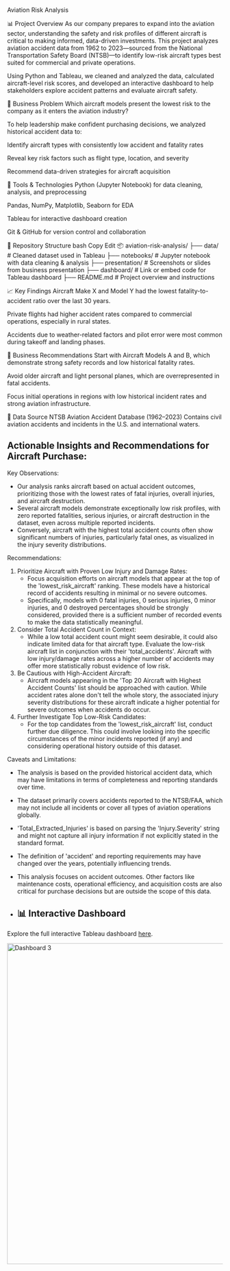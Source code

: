 Aviation Risk Analysis

📊 Project Overview
As our company prepares to expand into the aviation sector, understanding the safety and risk profiles of different aircraft is critical to making informed, data-driven investments. This project analyzes aviation accident data from 1962 to 2023—sourced from the National Transportation Safety Board (NTSB)—to identify low-risk aircraft types best suited for commercial and private operations.

Using Python and Tableau, we cleaned and analyzed the data, calculated aircraft-level risk scores, and developed an interactive dashboard to help stakeholders explore accident patterns and evaluate aircraft safety.

🚀 Business Problem
Which aircraft models present the lowest risk to the company as it enters the aviation industry?

To help leadership make confident purchasing decisions, we analyzed historical accident data to:

Identify aircraft types with consistently low accident and fatality rates

Reveal key risk factors such as flight type, location, and severity

Recommend data-driven strategies for aircraft acquisition

🧰 Tools & Technologies
Python (Jupyter Notebook) for data cleaning, analysis, and preprocessing

Pandas, NumPy, Matplotlib, Seaborn for EDA

Tableau for interactive dashboard creation

Git & GitHub for version control and collaboration

📁 Repository Structure
bash
Copy
Edit
📦 aviation-risk-analysis/
├── data/                 # Cleaned dataset used in Tableau
├── notebooks/            # Jupyter notebook with data cleaning & analysis
├── presentation/         # Screenshots or slides from business presentation
├── dashboard/            # Link or embed code for Tableau dashboard
├── README.md             # Project overview and instructions

📈 Key Findings
Aircraft Make X and Model Y had the lowest fatality-to-accident ratio over the last 30 years.

Private flights had higher accident rates compared to commercial operations, especially in rural states.

Accidents due to weather-related factors and pilot error were most common during takeoff and landing phases.

📌 Business Recommendations
Start with Aircraft Models A and B, which demonstrate strong safety records and low historical fatality rates.

Avoid older aircraft and light personal planes, which are overrepresented in fatal accidents.

Focus initial operations in regions with low historical incident rates and strong aviation infrastructure.


📜 Data Source
NTSB Aviation Accident Database (1962–2023)
Contains civil aviation accidents and incidents in the U.S. and international waters.

Actionable Insights and Recommendations for Aircraft Purchase:
------------------------------------------------------------

Key Observations:
- Our analysis ranks aircraft based on actual accident outcomes, prioritizing those with the lowest rates of fatal injuries, overall injuries, and aircraft destruction.
- Several aircraft models demonstrate exceptionally low risk profiles, with zero reported fatalities, serious injuries, or aircraft destruction in the dataset, even across multiple reported incidents.
- Conversely, aircraft with the highest total accident counts often show significant numbers of injuries, particularly fatal ones, as visualized in the injury severity distributions.

Recommendations:
1. Prioritize Aircraft with Proven Low Injury and Damage Rates:
   - Focus acquisition efforts on aircraft models that appear at the top of the 'lowest_risk_aircraft' ranking. These models have a historical record of accidents resulting in minimal or no severe outcomes.
   - Specifically, models with 0 fatal injuries, 0 serious injuries, 0 minor injuries, and 0 destroyed percentages should be strongly considered, provided there is a sufficient number of recorded events to make the data statistically meaningful.
2. Consider Total Accident Count in Context:
   - While a low total accident count might seem desirable, it could also indicate limited data for that aircraft type. Evaluate the low-risk aircraft list in conjunction with their 'total_accidents'. Aircraft with low injury/damage rates across a higher number of accidents may offer more statistically robust evidence of low risk.
3. Be Cautious with High-Accident Aircraft:
   - Aircraft models appearing in the 'Top 20 Aircraft with Highest Accident Counts' list should be approached with caution. While accident rates alone don't tell the whole story, the associated injury severity distributions for these aircraft indicate a higher potential for severe outcomes when accidents do occur.
4. Further Investigate Top Low-Risk Candidates:
   - For the top candidates from the 'lowest_risk_aircraft' list, conduct further due diligence. This could involve looking into the specific circumstances of the minor incidents reported (if any) and considering operational history outside of this dataset.

Caveats and Limitations:
- The analysis is based on the provided historical accident data, which may have limitations in terms of completeness and reporting standards over time.
- The dataset primarily covers accidents reported to the NTSB/FAA, which may not include all incidents or cover all types of aviation operations globally.
- 'Total_Extracted_Injuries' is based on parsing the 'Injury.Severity' string and might not capture all injury information if not explicitly stated in the standard format.
- The definition of 'accident' and reporting requirements may have changed over the years, potentially influencing trends.
- This analysis focuses on accident outcomes. Other factors like maintenance costs, operational efficiency, and acquisition costs are also critical for purchase decisions but are outside the scope of this data.

- ## 📊 Interactive Dashboard

Explore the full interactive Tableau dashboard [here](https://public.tableau.com/views/Book1_17537249048940/Dashboard3?:language=en-GB&publish=yes&:sid=&:redirect=auth&:display_count=n&:origin=viz_share_link).

<img width="1438" height="749" alt="Dashboard 3" src="https://github.com/user-attachments/assets/5f742f83-09a9-4e66-99bc-b2d8e97a4e10" />


